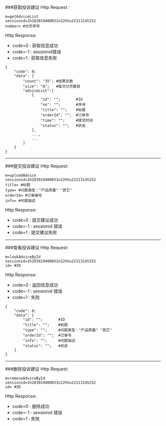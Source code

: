 ###<a name="1">获取投诉建议</a>
Http Request : 

```
m=getAdviceList
sessionid=1h283019400031n22hhu22313145252 
number= #分页序号
```
Http Response:

- code=0 : 获取信息成功
- code=-1 : sessionid错误
- code=1 : 获取信息失败

``` 
{ 
    "code": 0;
    "data": {
    	"count": "35"; #结果总数
    	"size": "8";   #每次分页数目
    	"adviceList":[ 
	    	{
    			"id": "";       #ID
    			"no": "";       #序号
    			"title": "";    #标题
    			"orderId": "";  #订单号
    			"time": "";     #提交时间
    			"status": "";   #状态
	    	},
	    	...,
	    	...
    	]
	}
}
```
---
###<a name="2">提交投诉建议</a>
Http Request: 

```
m=uploadAdvice
sessionid=1h283019400031n22hhu22313145252 
title= #标题
type= #问题类型："产品质量" "其它"
orderId= #订单编号
info= #问题描述
```
Http Response:

- code=0 : 提交建议成功
- code=-1 : sessionid 错误
- code=1 : 提交建议失败

---
###<a name="3">查看投诉建议</a>
Http Request: 

```
m=lookAdviceById
sessionid=1h283019400031n22hhu22313145252 
id= #ID
```
Http Response:

- code=0 : 返回信息成功
- code=-1 : sessionid 错误
- code=1 : 失败

``` 
{ 
    "code": 0;
    "data": {
    	"id": "";       #ID
    	"title": "";    #标题
		"type": "";     #问题类型："产品质量" "其它"
    	"orderId": "";  #订单号
		"info": "";     #问题描述
    	"status": "";   #状态
	}
}
```

---
###<a name="4">删除投诉建议</a>
Http Request: 

```
m=removeAdviceById
sessionid=1h283019400031n22hhu22313145252 
id= #ID
```
Http Response:

- code=0 : 删除成功
- code=-1 : sessionid 错误
- code=1 : 失败
